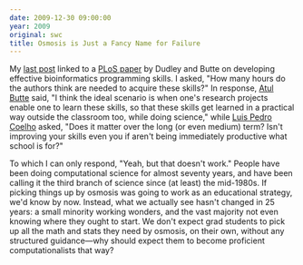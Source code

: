 ```yaml
---
date: 2009-12-30 09:00:00
year: 2009
original: swc
title: Osmosis is Just a Fancy Name for Failure
---
```

<p>My <a href="{{site.baseurl}}/blog/2009/12/27/dudley-and-butte-on-software-skills.html">last
post</a> linked to
a <a href="http://www.ploscompbiol.org/article/info%3Adoi%2F10.1371%2Fjournal.pcbi.1000589">PLoS
paper</a> by Dudley and Butte on developing effective bioinformatics
programming skills. I asked, "How many hours do the authors think are
needed to acquire these skills?" In
response, <a href="http://med.stanford.edu/profiles/Atul_Butte">Atul
Butte</a> said, "I think the ideal scenario is when one's research
projects enable one to learn these skills, so that these skills get
learned in a practical way outside the classroom too, while doing
science," while <a href="http://www.mutualinformation.org/">Luis Pedro
Coelho</a> asked, "Does it matter over the long (or even medium) term?
Isn't improving your skills even you if aren't being immediately
productive what school is for?"</p>

<p>To which I can only respond, "Yeah, but that doesn't work." People
have been doing computational science for almost seventy years, and
have been calling it the third branch of science since (at least) the
mid-1980s. If picking things up by osmosis was going to work as an
educational strategy, we'd know by now. Instead, what
we actually see hasn't changed in 25 years:
a small minority working wonders, and the
vast majority not even knowing where they ought to start. We don't
expect grad students to pick up all the math and stats they need by
osmosis, on their own, without any structured guidance&mdash;why
should expect them to become proficient computationalists that
way?</p>
